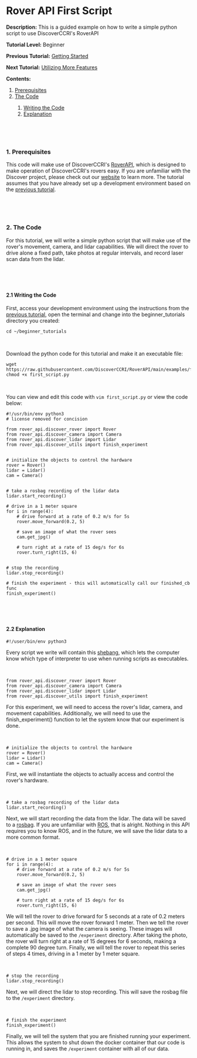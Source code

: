 # Rover API First Script

**Description:** This is a guided example on how to write a simple python script to use DiscoverCCRI's RoverAPI

**Tutorial Level:** Beginner

**Previous Tutorial:** [Getting Started](starting.md)

**Next Tutorial:** [Utilizing More Features](example1.md)

**Contents:**
<ol type="1">
  <li><a href="#1">Prerequisites</a></li>
  <li><a href="#2">The Code</a></li>
  <ol type="1">
    <li><a href="#2.1">Writing the Code</a></li>
    <li><a href="#2.2">Explanation</a></li>
  </ol>
</ol>



<p>&nbsp;</p><p>&nbsp;</p>


<div id="1"></div>

### 1. Prerequisites

This code will make use of DiscoverCCRI's [RoverAPI](https://github.com/DiscoverCCRI/RoverAPI), which is designed to make operation of DiscoverCCRI's 
rovers easy. If you are unfamiliar with the Discover project, please check out our [website](https://discoverccri.org) to learn more. The tutorial 
assumes that you have already set up a development environment based on the [previous tutorial](examples/starting.md).
<p>&nbsp;</p><p>&nbsp;</p>


<div id="2"></div>

### 2. The Code
For this tutorial, we will write a simple python script that will make use of the rover's movement, camera, and lidar capabilities. We will direct the rover to drive alone a fixed path, take photos at regular intervals, and record laser scan data from the lidar.

<p>&nbsp;</p>
<p>&nbsp;</p>


<div id="2.1"></div>

#### 2.1 Writing the Code
First, access your development environment using the instructions from the [previous tutorial](examples/starting.md), open the terminal and 
change into the beginner_tutorials directory you created:
```
cd ~/beginner_tutorials
```  
<p>&nbsp;</p>

Download the python code for this tutorial and make it an executable file:
```
wget https://raw.githubusercontent.com/DiscoverCCRI/RoverAPI/main/examples/first_script.py
chmod +x first_script.py
```
<p>&nbsp;</p>

You can view and edit this code with `vim first_script.py` or view the code below:
```
#!/usr/bin/env python3
# license removed for concision

from rover_api.discover_rover import Rover
from rover_api.discover_camera import Camera
from rover_api.discover_lidar import Lidar
from rover_api.discover_utils import finish_experiment


# initialize the objects to control the hardware
rover = Rover()
lidar = Lidar()
cam = Camera()


# take a rosbag recording of the lidar data
lidar.start_recording()

# drive in a 1 meter square
for i in range(4):
    # drive forward at a rate of 0.2 m/s for 5s
    rover.move_forward(0.2, 5)
    
    # save an image of what the rover sees
    cam.get_jpg()

    # turn right at a rate of 15 deg/s for 6s
    rover.turn_right(15, 6) 


# stop the recording
lidar.stop_recording()

# finish the experiment - this will automatically call our finished_cb func
finish_experiment()
```
<p>&nbsp;</p>
<p>&nbsp;</p>

<div id="2.2"></div>

#### 2.2 Explanation

```
#!/user/bin/env python3
```
Every script we write will contain this [shebang](https://en.wikipedia.org/wiki/Shebang_(Unix)), which lets the computer know which type of interpreter to 
use when running scripts as executables.
<p>&nbsp;</p>

```
from rover_api.discover_rover import Rover
from rover_api.discover_camera import Camera
from rover_api.discover_lidar import Lidar
from rover_api.discover_utils import finish_experiment
```
For this experiment, we will need to access the rover's lidar, camera, and movement capabilities. Additionally, we will need to use the finish_experiment() 
function to let the system know that our experiment is done.
<p>&nbsp;</p>

```
# initialize the objects to control the hardware
rover = Rover()
lidar = Lidar()
cam = Camera()
```
First, we will instantiate the objects to actually access and control the rover's hardware.
<p>&nbsp;</p>

```
# take a rosbag recording of the lidar data
lidar.start_recording()
```
Next, we will start recording the data from the lidar. The data will be saved to a [rosbag](http://wiki.ros.org/rosbag). If you are unfamiliar with [ROS](https://ros.org),
that is alright. Nothing in this API requires you to know ROS, and in the future, we will save the lidar data to a more common format.
<p>&nbsp;</p>

```
# drive in a 1 meter square
for i in range(4):
    # drive forward at a rate of 0.2 m/s for 5s
    rover.move_forward(0.2, 5)
    
    # save an image of what the rover sees
    cam.get_jpg()

    # turn right at a rate of 15 deg/s for 6s
    rover.turn_right(15, 6) 
```
We will tell the rover to drive forward for 5 seconds at a rate of 0.2 meters per second. This will move the rover forward 1 meter. 
Then we tell the rover to save a .jpg image of what the camera is seeing. These images will automatically be saved to the `/experiment` directory. 
After taking the photo, the rover will turn right at a rate of 15 degrees for 6 seconds, making a complete 90 degree turn. 
Finally, we will tell the rover to repeat this series of steps 4 times, driving in a 1 meter by 1 meter square.
<p>&nbsp;</p>

```
# stop the recording
lidar.stop_recording()
```
Next, we will direct the lidar to stop recording. This will save the rosbag file to the `/experiment` directory.
<p>&nbsp;</p>

```
# finish the experiment
finish_experiment()
```
Finally, we will tell the system that you are finished running your experiment. This allows the system to shut down the docker container that our 
code is running in, and saves the `/experiment` container with all of our data.
<p>&nbsp;</p>
